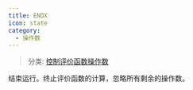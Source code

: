 ```yaml
---
title: ENDX
icon: state
category:
  - 操作数
---
```


> 分类: [控制评价函数操作数](/hb/operands/136/900/  "Zemax 操作数 控制评价函数操作数")

结束运行。终止评价函数的计算，忽略所有剩余的操作数。